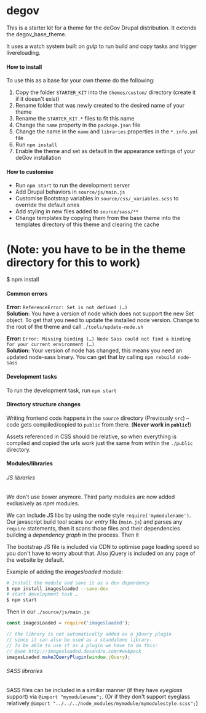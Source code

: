 # degov

This is a starter kit for a theme for the deGov Drupal distribution. It extends the degov_base_theme.


It uses a watch system built on _gulp_ to run build and copy tasks and trigger livereloading.


#### How to install

To use this as a base for your own theme do the following:

1. Copy the folder `STARTER_KIT` into the `themes/custom/` directory (create it if it doesn't exist)
2. Rename folder that was newly created to the desired name of your theme
3. Rename the `STARTER_KIT.*` files to fit this name
4. Change the `name` property in the `package.json` file
5. Change the name in the `name` and `libraries` properties in the `*.info.yml` file
6. Run `npm install`
7. Enable the theme and set as default in the appearance settings of your deGov installation

#### How to customise

- Run `npm start` to run the development server
- Add Drupal behaviors in `source/js/main.js`
- Customise Bootstrap variables in `source/css/_variables.scss` to override the default ones
- Add styling in new files added to `source/sass/**`
- Change templates by copying them from the base theme into the templates directory of this theme and clearing the cache

# (Note: you have to be in the theme directory for this to work)
$ npm install


#### Common errors

**Error:** `ReferenceError: Set is not defined (…)`  
**Solution:** You have a version of node which does not support the new Set object. To get that you need to update the installed node version. Change to the root of the theme and call `./tools/update-node.sh`

**Error:** `Error: Missing binding (…) Node Sass could not find a binding for your current environment (…)`  
**Solution:** Your version of node has changed, this means you need an updated node-sass binary. You can get that by calling `npm rebuild node-sass`


#### Development tasks

To run the development task, run `npm start`


#### Directory structure changes

Writing frontend code happens in the `source` directory (Previously `src`) – code gets compiled/copied to `public` from there. (__Never work in `public`!__)

Assets referenced in CSS should be relative, so when everything is compiled and copied the urls work just the same from within the `./public` directory.

#### Modules/libraries

###### JS libraries
We don't use bower anymore. Third party modules are now added exclusively as _npm_ modules.

We can include JS libs by using the node style `require('mymodulename')`. Our javascript build tool scans our _entry_ file (`main.js`) and parses any `require` statements, then it scans those files and their dependencies building a _dependency graph_ in the process. Then it

The bootstrap JS file is included via CDN to optimise page loading speed so you don't have to worry about that. Also jQuery is included on any page of the website by default.

Example of adding the _imagesloaded_ module:
```bash
# Install the module and save it as a dev dependency
$ npm install imagesloaded --save-dev
# start development task …
$ npm start
```

Then in our `./source/js/main.js`:
```javascript
const imagesLoaded = require('imagesloaded');

// the library is not automatically added as a jQuery plugin
// since it can also be used as a standalone library.
// To be able to use it as a plugin we have to do this:
// @see http://imagesloaded.desandro.com/#webpack
imagesLoaded.makeJQueryPlugin(window.jQuery);
```

###### SASS libraries
SASS files can be included in a similiar manner (if they have _eyeglass_ support) via `@import "mymodulename";`. (Or if they don't support eyeglass relatively `@import "../../../node_modules/mymodule/mymodulestyle.scss";`)